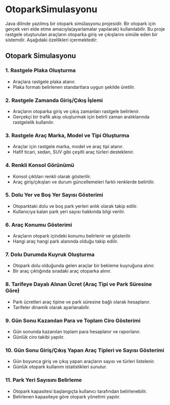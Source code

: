# OtoparkSimulasyonu
Java dilinde yazılmış bir otopark simülasyonu projesidir.
Bir otopark için gerçek veri elde etme amacıyla(ayarlamalar yapılarak) kullanılabilir.
Bu proje rastgele oluşturulan araçların otoparka giriş ve çıkışlarını simüle eden bir sistemdir. Aşağıdaki özellikleri içermektedir:


Otopark Simulasyonu
--------------------------
### 1. Rastgele Plaka Oluşturma
- Araçlara rastgele plaka atanır.
- Plaka formatı belirlenen standartlara uygun şekilde üretilir.

### 2. Rastgele Zamanda Giriş/Çıkış İşlemi
- Araçların otoparka giriş ve çıkış zamanları rastgele belirlenir.
- Gerçekçi bir trafik akışı oluşturmak için belirli zaman aralıklarında rastgelelik kullanılır.

### 3. Rastgele Araç Marka, Model ve Tipi Oluşturma
- Araçlar için rastgele marka, model ve araç tipi atanır.
- Hafif ticari, sedan, SUV gibi çeşitli araç türleri desteklenir.

### 4. Renkli Konsol Görünümü
- Konsol çıktıları renkli olarak gösterilir.
- Araç giriş/çıkışları ve durum güncellemeleri farklı renklerde belirtilir.

### 5. Dolu Yer ve Boş Yer Sayısı Gösterimi
- Otoparktaki dolu ve boş park yerleri anlık olarak takip edilir.
- Kullanıcıya kalan park yeri sayısı hakkında bilgi verilir.

### 6. Araç Konumu Gösterimi
- Araçların otopark içindeki konumu belirlenir ve gösterilir.
- Hangi araç hangi park alanında olduğu takip edilir.

### 7. Dolu Durumda Kuyruk Oluşturma
- Otopark dolu olduğunda gelen araçlar bir bekleme kuyruğuna alınır.
- Bir araç çıktığında sıradaki araç otoparka alınır.

### 8. Tarifeye Dayalı Alınan Ücret (Araç Tipi ve Park Süresine Göre)
- Park ücretleri araç tipine ve park süresine bağlı olarak hesaplanır.
- Tarifeler dinamik olarak ayarlanabilir.

### 9. Gün Sonu Kazanılan Para ve Toplam Ciro Gösterimi
- Gün sonunda kazanılan toplam para hesaplanır ve raporlanır.
- Günlük ciro takibi yapılır.

### 10. Gün Sonu Giriş/Çıkış Yapan Araç Tipleri ve Sayısı Gösterimi
- Gün boyunca giriş ve çıkış yapan araçların sayısı ve türleri listelenir.
- Günlük otopark kullanım istatistikleri sunulur.

### 11. Park Yeri Sayısını Belirleme
- Otopark kapasitesi başlangıçta kullanıcı tarafından belirlenebilir.
- Belirlenen kapasiteye göre otopark yönetimi yapılır.

